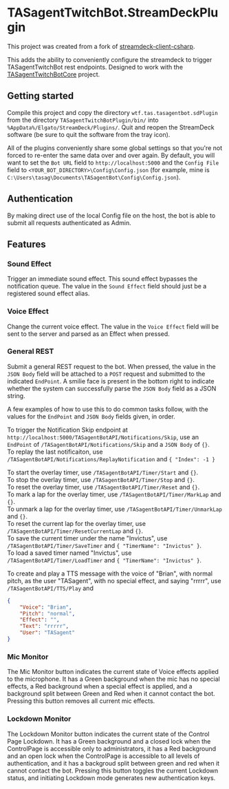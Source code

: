 # TASagentTwitchBot.StreamDeckPlugin

This project was created from a fork of [streamdeck-client-csharp](https://github.com/TyrenDe/streamdeck-client-csharp).

This adds the ability to conveniently configure the streamdeck to trigger TASagentTwitchBot rest endpoints. Designed to work with the [TASagentTwitchBotCore](https://github.com/TASagent/TASagentTwitchBotCore) project.

## Getting started

Compile this project and copy the directory `wtf.tas.tasagentbot.sdPlugin` from the directory `TASagentTwitchBotPlugin/bin/` into `%AppData%/Elgato/StreamDeck/Plugins/`. Quit and reopen the StreamDeck software (be sure to quit the software from the tray icon).

All of the plugins conveniently share some global settings so that you're not forced to re-enter the same data over and over again. By default, you will want to set the `Bot URL` field to `http://localhost:5000` and the `Config File` field to `<YOUR_BOT_DIRECTORY>\Config\Config.json` (for example, mine is `C:\Users\tasag\Documents\TASagentBot\Config\Config.json`).

## Authentication

By making direct use of the local Config file on the host, the bot is able to submit all requests authenticated as Admin.

## Features

### Sound Effect

Trigger an immediate sound effect. This sound effect bypasses the notification queue. The value in the `Sound Effect` field should just be a registered sound effect alias.

### Voice Effect

Change the current voice effect. The value in the `Voice Effect` field will be sent to the server and parsed as an Effect when pressed.

### General REST

Submit a general REST request to the bot. When pressed, the value in the `JSON Body` field will be attached to a `POST` request and submitted to the indicated `EndPoint`. A smilie face is present in the bottom right to indicate whether the system can successfully parse the `JSON Body` field as a JSON string.

A few examples of how to use this to do common tasks follow, with the values for the `EndPoint` and `JSON Body` fields given, in order.

To trigger the Notification Skip endpoint at `http://localhost:5000/TASagentBotAPI/Notifications/Skip`, use an `EndPoint` of `/TASagentBotAPI/Notifications/Skip` and a `JSON Body` of `{}`.  
To replay the last notificaiton, use `/TASagentBotAPI/Notifications/ReplayNotification` and `{ "Index": -1 }`

To start the overlay timer, use `/TASagentBotAPI/Timer/Start` and `{}`.  
To stop the overlay timer, use `/TASagentBotAPI/Timer/Stop` and `{}`.  
To reset the overlay timer, use `/TASagentBotAPI/Timer/Reset` and `{}`.  
To mark a lap for the overlay timer, use `/TASagentBotAPI/Timer/MarkLap` and `{}`.  
To unmark a lap for the overlay timer, use `/TASagentBotAPI/Timer/UnmarkLap` and `{}`.  
To reset the current lap for the overlay timer, use `/TASagentBotAPI/Timer/ResetCurrentLap` and `{}`.  
To save the current timer under the name "Invictus", use `/TASagentBotAPI/Timer/SaveTimer` and `{ "TimerName": "Invictus" }`.  
To load a saved timer named "Invictus", use `/TASagentBotAPI/Timer/LoadTimer` and `{ "TimerName": "Invictus" }`.  

To create and play a TTS message with the voice of "Brian", with normal pitch, as the user "TASagent", with no special effect, and saying "rrrrr", use `/TASagentBotAPI/TTS/Play` and
```json
{
    "Voice": "Brian",
    "Pitch": "normal",
    "Effect": "",
    "Text": "rrrrr",
    "User": "TASagent"
}
```

### Mic Monitor

The Mic Monitor button indicates the current state of Voice effects applied to the microphone. It has a Green background when the mic has no special effects, a Red background when a special effect is applied, and a background split between Green and Red when it cannot contact the bot. Pressing this button removes all current mic effects.

### Lockdown Monitor

The Lockdown Monitor button indicates the current state of the Control Page Lockdown. It has a Green background and a closed lock when the ControlPage is accessible only to administrators, it has a Red background and an open lock when the ControlPage is accessible to all levels of authentication, and it has a backgroud split between green and red when it cannot contact the bot. Pressing this button toggles the current Lockdown status, and initiating Lockdown mode generates new authentication keys.